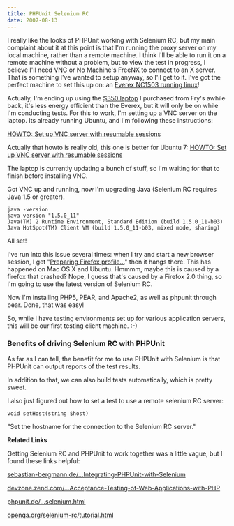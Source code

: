 ```yaml
---
title: PHPUnit Selenium RC
date: 2007-08-13
---
```

I really like the looks of PHPUnit working with Selenium RC, but my main complaint about it at this point is that I'm running the proxy server on my local machine, rather than a remote machine. I think I'll be able to run it on a remote machine without a problem, but to view the test in progress, I believe I'll need VNC or No Machine's FreeNX to connect to an X server. That is something I've wanted to setup anyway, so I'll get to it. I've got the perfect machine to set this up on: an <a title="Cheap laptop" href="http://www.my-tech-deals.com/blog/2007/06/23/recommended-notebook-everex-stepnote-nc1503/">Everex NC1503 running linux</a>!

Actually, I'm ending up using the <a href="http://www.my-tech-deals.com/blog/2007/06/01/350-laptop-arrived/">$350 laptop</a> I purchased from Fry's awhile back, it's less energy efficient than the Everex, but it will only be on while I'm conducting tests. For this to work, I'm setting up a VNC server on the laptop. Its already running Ubuntu, and I'm following these instructions:

<a rel="nofollow" href="http://ubuntuforums.org/showthread.php?t=122402">HOWTO: Set up VNC server with resumable sessions</a>

Actually that howto is really old, this one is better for Ubuntu 7:
<a href="http://www.movingtofreedom.org/2007/02/16/howto-remote-desktop-with-vnc-in-ubuntu-edgy-gnu-linux/">HOWTO: Set up VNC server with resumable sessions</a>

The laptop is currently updating a bunch of stuff, so I'm waiting for that to finish before installing VNC.

Got VNC up and running, now I'm upgrading Java (Selenium RC requires Java 1.5 or greater).
<pre><code>java -version
java version "1.5.0_11"
Java(TM) 2 Runtime Environment, Standard Edition (build 1.5.0_11-b03)
Java HotSpot(TM) Client VM (build 1.5.0_11-b03, mixed mode, sharing)</code></pre>

All set!

I've run into this issue several times: when I try and start a new browser session, I get "<a href="http://forums.openqa.org/message.jspa?messageID=16541">Preparing Firefox profile...</a>" then it hangs there. This has happened on Mac OS X and Ubuntu. Hmmmm, maybe this is caused by a firefox that crashed? Nope, I guess that's caused by a Firefox 2.0 thing, so I'm going to use the latest version of Selenium RC.

Now I'm installing PHP5, PEAR, and Apache2, as well as phpunit through pear. Done, that was easy!

So, while I have testing environments set up for various application servers, this will be our first testing client machine. :-)

<h3>Benefits of driving Selenium RC with PHPUnit</h3>
As far as I can tell, the benefit for me to use PHPUnit with Selenium is that PHPUnit can output reports of the test results.

In addition to that, we can also build tests automatically, which is pretty sweet.

I also just figured out how to set a test to use a remote selenium RC server:

<pre><code>void setHost(string $host)	</code></pre>
"Set the hostname for the connection to the Selenium RC server."

<b>Related Links</b>

Getting Selenium RC and PHPUnit to work together was a little vague, but I found these links helpful:

<a href="http://sebastian-bergmann.de/archives/631-Integrating-PHPUnit-with-Selenium.html">sebastian-bergmann.de/...Integrating-PHPUnit-with-Selenium</a>

<a href="http://devzone.zend.com/article/2242-Acceptance-Testing-of-Web-Applications-with-PHP">devzone.zend.com/...Acceptance-Testing-of-Web-Applications-with-PHP</a>

<a href="http://www.phpunit.de/pocket_guide/3.1/en/selenium.html">phpunit.de/...selenium.html</a>

<a href="http://www.openqa.org/selenium-rc/tutorial.html">openqa.org/selenium-rc/tutorial.html</a>

